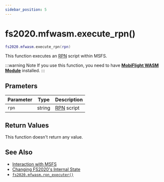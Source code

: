 ```yaml
---
sidebar_position: 5
---
```


# fs2020.mfwasm.execute_rpn()
```lua
fs2020.mfwasm.execute_rpn(rpn)
```
This function executes an [RPN](https://docs.flightsimulator.com/html/Additional_Information/Reverse_Polish_Notation.htm) script within MSFS.

:::warning Note
If you use this function, you need to have [**MobiFlight WASM Module**](https://github.com/MobiFlight/MobiFlight-WASM-Module) installed.
:::

## Prameters
|Parameter|Type|Description|
|-|-|-|
|`rpn`|string|[RPN](https://docs.flightsimulator.com/html/Additional_Information/Reverse_Polish_Notation.htm) script|


## Return Values
This function doesn't return any value.

## See Also
- [Interaction with MSFS](/guide/msfs)
- [Changing FS2020's Internal State](/guide/msfs#changing-fs2020s-internal-state)
- [`fs2020.mfwasm.rpn_executer()`](/libs/fs2020/fs2020_mfwasm_rpn_executer)
